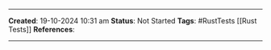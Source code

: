 _____
**Created**: 19-10-2024 10:31 am
**Status**: Not Started
**Tags**: #RustTests [[Rust Tests]]
**References**: 
______